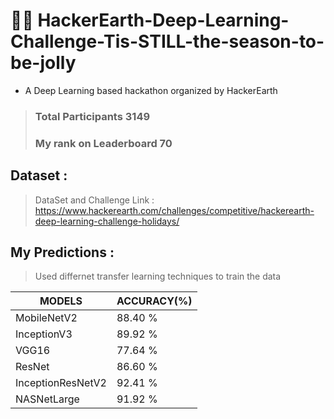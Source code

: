 # 🎄🎃 HackerEarth-Deep-Learning-Challenge-Tis-STILL-the-season-to-be-jolly
* A Deep Learning based hackathon organized by HackerEarth
> ### Total Participants 3149 
> ### My rank on Leaderboard 70

## Dataset :
> DataSet and Challenge Link : https://www.hackerearth.com/challenges/competitive/hackerearth-deep-learning-challenge-holidays/

## My Predictions :
> Used differnet transfer learning techniques to train the data

| MODELS            | ACCURACY(%) |
| ---               | ---         |
| MobileNetV2       | 88.40 %     |
| InceptionV3       | 89.92 %     |
| VGG16             | 77.64 %     |
| ResNet            | 86.60 %     |
| InceptionResNetV2 | 92.41 %     | 
| NASNetLarge       | 91.92 %     |


